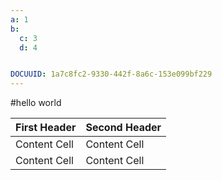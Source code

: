```yaml
---
a: 1
b:
  c: 3
  d: 4


DOCUUID: 1a7c8fc2-9330-442f-8a6c-153e099bf229
---
```



#hello world

| First Header  | Second Header |
| ------------- | ------------- |
| Content Cell  | Content Cell  |
| Content Cell  | Content Cell  |
